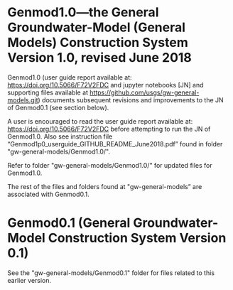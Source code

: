 # Genmod1.0—the General Groundwater-Model (General Models) Construction System Version 1.0, revised June 2018

Genmod1.0 (user guide report available at: https://doi.org/10.5066/F72V2FDC and jupyter notebooks [JN] and supporting files available at https://github.com/usgs/gw-general-models.git) documents subsequent revisions and improvements to the JN of Genmod0.1 (see section below).

A user is encouraged to read the user guide report available at: https://doi.org/10.5066/F72V2FDC before attempting to run the JN of Genmod1.0. Also see instruction file “Genmod1p0_userguide_GITHUB_README_June2018.pdf” found in folder "gw-general-models/Genmod1.0/".

Refer to folder "gw-general-models/Genmod1.0/" for updated files for Genmod1.0.

The rest of the files and folders found at "gw-general-models” are associated with Genmod0.1.




# Genmod0.1 (General Groundwater-Model Construction System Version 0.1)

See the "gw-general-models/Genmod0.1" folder for files related to this earlier version. 




